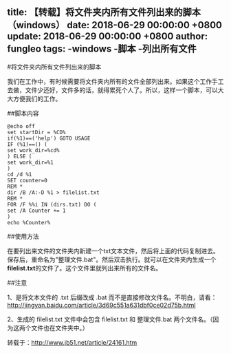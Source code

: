 title: 【转载】将文件夹内所有文件列出来的脚本（windows）
date: 2018-06-29 00:00:00 +0800
update: 2018-06-29 00:00:00 +0800
author: fungleo
tags:
    -windows
    -脚本
    -列出所有文件
---

#将文件夹内所有文件列出来的脚本

我们在工作中，有时候需要将文件夹内所有的文件全部列出来。如果这个工作手工去做，文件少还好，文件多的话，就得累死个人了。所以，这样一个脚本，可以大大方便我们的工作。

##脚本内容

```
@echo off 
set startDir = %CD% 
if(%1)==('help') GOTO USAGE 
IF (%1)==() ( 
set work_dir=%cd% 
) ELSE ( 
set work_dir=%1 
) 
cd /d %1 
SET counter=0 
REM * 
dir /B /A:-D %1 > filelist.txt 
REM * 
FOR /F %%i IN (dirs.txt) DO ( 
set /A Counter += 1 
) 
echo %Counter% 
```

##使用方法

在要列出来文件的文件夹内新建一个txt文本文件，然后将上面的代码复制进去。保存后，重命名为"整理文件.bat"。然后双击执行。就可以在文件夹内生成一个**filelist.txt**的文件了。这个文件里就列出来所有的文件名。

##注意

1、是将文本文件的 .txt 后缀改成 .bat 而不是直接修改文件名。不明白，请看：http://jingyan.baidu.com/article/3d69c551a631dbf0ce02d75b.html

2、生成的 filelist.txt 文件中会包含 filelist.txt 和 整理文件.bat 两个文件名。（因为这两个文件也在文件夹中。）

转载于：http://www.jb51.net/article/24161.htm